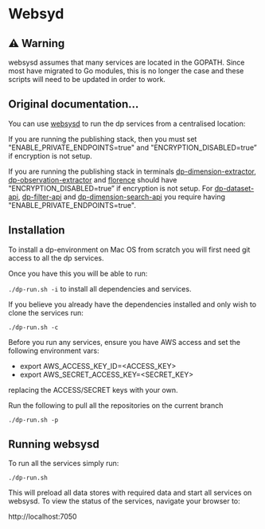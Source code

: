 # Websyd

## :warning: Warning
websysd assumes that many services are located in the GOPATH. Since most have migrated to Go modules, this is no longer
the case and these scripts will need to be updated in order to work.

## Original documentation…
You can use [websysd](https://github.com/ONSdigital/dp/blob/main/websysd) to run the dp services from a centralised location:

If you are running the publishing stack, then you must set "ENABLE_PRIVATE_ENDPOINTS=true" and "ENCRYPTION_DISABLED=true” if encryption is not setup.

If you are running the publishing stack in terminals [dp-dimension-extractor](https://github.com/ONSdigital/dp-dimension-extractor), [dp-observation-extractor](https://github.com/ONSdigital/dp-observation-extractor) and [florence](https://github.com/ONSdigital/florence) should have "ENCRYPTION_DISABLED=true” if encryption is not setup. For [dp-dataset-api](https://github.com/ONSdigital/dp-dataset-api), [dp-filter-api](https://github.com/ONSdigital/dp-filter-api) and [dp-dimension-search-api](https://github.com/ONSdigital/dp-dimension-search-api) you require having "ENABLE_PRIVATE_ENDPOINTS=true".

## Installation

To install a dp-environment on Mac OS from scratch you will first need git access to all the dp services.

Once you have this you will be able to run:

`./dp-run.sh -i` to install all dependencies and services.

If you believe you already have the dependencies installed and only wish to clone
the services run:

`./dp-run.sh -c`

Before you run any services, ensure you have AWS access and set the following environment vars:

- export AWS_ACCESS_KEY_ID=<ACCESS_KEY>
- export AWS_SECRET_ACCESS_KEY=<SECRET_KEY>

replacing the ACCESS/SECRET keys with your own.

Run the following to pull all the repositories on the current branch

`./dp-run.sh -p`

## Running websysd

To run all the services simply run:

`./dp-run.sh`

This will preload all data stores with required data and start all services on websysd. To view the status of the services, navigate your browser to:

http://localhost:7050

